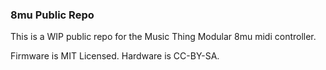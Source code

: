 ### 8mu Public Repo

This is a WIP public repo for the Music Thing Modular 8mu midi controller. 

Firmware is MIT Licensed. 
Hardware is CC-BY-SA. 
 
